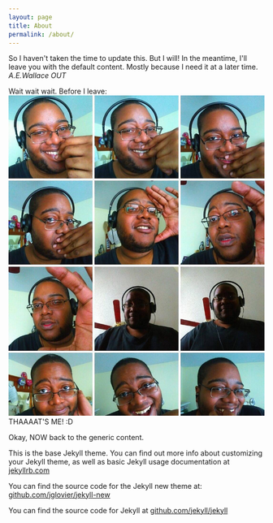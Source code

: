 ```yaml
---
layout: page
title: About
permalink: /about/
---
```

So I haven't taken the time to update this. But I will! In the meantime, I'll 
leave you with the default content. Mostly because I need it at a later time. 
*A.E.Wallace OUT*

Wait wait wait. Before I leave:
![bundle of adorable](/images/me.jpg)
THAAAAT'S ME! :D

Okay, NOW back to the generic content.



This is the base Jekyll theme. You can find out more info about customizing your Jekyll theme, as well as basic Jekyll usage documentation at [jekyllrb.com](http://jekyllrb.com/)

You can find the source code for the Jekyll new theme at: [github.com/jglovier/jekyll-new](https://github.com/jglovier/jekyll-new)

You can find the source code for Jekyll at [github.com/jekyll/jekyll](https://github.com/jekyll/jekyll)
